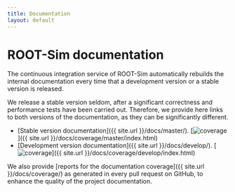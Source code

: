 ```yaml
---
title: Documentation
layout: default
---
```


# ROOT-Sim documentation

The continuous integration service of ROOT-Sim automatically rebuilds the internal documentation every time
that a development version or a stable version is released.

We release a stable version seldom, after a significant correctness and performance tests have been carried out.
Therefore, we provide here links to both versions of the documentation, as they can be significantly different.

* [Stable version documentation]({{ site.url }}/docs/master/). [![coverage](https://img.shields.io/endpoint?url=https%3A%2F%2Fhpdcs.github.io%2FROOT-Sim%2Fdocs%2Fcoverage%2Fmaster.json)]({{ site.url }}/docs/coverage/master/index.html)
* [Development version documentation]({{ site.url }}/docs/develop/). [![coverage](https://img.shields.io/endpoint?url=https%3A%2F%2Fhpdcs.github.io%2FROOT-Sim%2Fdocs%2Fcoverage%2Fdevelop.json)]({{ site.url }}/docs/coverage/develop/index.html)

We also provide [reports for the documentation coverage]({{ site.url }}/docs/coverage/) as generated in every pull request on GitHub, to enhance the quality of the project documentation.


